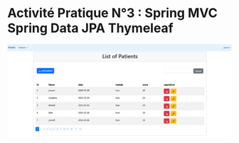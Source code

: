 # Activité Pratique N°3 : Spring MVC Spring Data JPA Thymeleaf

![Spring MVC Spring Data JPA Thymeleaf](/img/result.png)

